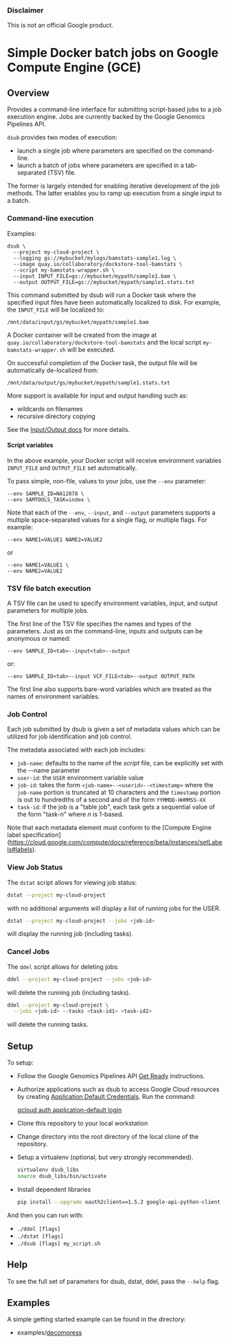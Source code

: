 ### Disclaimer

This is not an official Google product.

# Simple Docker batch jobs on Google Compute Engine (GCE)

## Overview

Provides a command-line interface for submitting script-based jobs to a
job execution engine. Jobs are currently backed by the Google Genomics
Pipelines API.

`dsub` provides two modes of execution:

* launch a single job where parameters are specified on the command-line.
* launch a batch of jobs where parameters are specified in a tab-separated
(TSV) file.

The former is largely intended for enabling iterative development of the job
methods. The latter enables you to ramp up execution from a single input to
a batch.

### Command-line execution

Examples:

    dsub \
      --project my-cloud-project \
      --logging gs://mybucket/mylogs/bamstats-sample1.log \
      --image quay.io/collaboratory/dockstore-tool-bamstats \
      --script my-bamstats-wrapper.sh \
      --input INPUT_FILE=gs://mybucket/mypath/sample1.bam \
      --output OUTPUT_FILE=gs://mybucket/mypath/sample1.stats.txt

This command submitted by dsub will run a Docker task where the specified
input files have been automatically localized to disk.
For example, the `INPUT_FILE` will be localized to:

    /mnt/data/input/gs/mybucket/mypath/sample1.bam

A Docker container will be created from the image at
`quay.io/collaboratory/dockstore-tool-bamstats` and the local script
`my-bamstats-wrapper.sh` will be executed.

On successful completion of the Docker task, the output file will be
automatically de-localized from:

    /mnt/data/output/gs/mybucket/mypath/sample1.stats.txt

More support is available for input and output handling such as:

  * wildcards on filenames
  * recursive directory copying

See the [Input/Output docs](docs/input_output.md) for more details.

#### Script variables

In the above example, your Docker script will receive environment variables
`INPUT_FILE` and `OUTPUT_FILE` set automatically.

To pass simple, non-file, values to your jobs, use the `--env` parameter:

    --env SAMPLE_ID=NA12878 \
    --env SAMTOOLS_TASK=index \

Note that each of the `--env`, `--input`, and `--output` parameters supports
a multiple space-separated values for a single flag, or multiple flags.
For example:

    --env NAME1=VALUE1 NAME2=VALUE2

or

    --env NAME1=VALUE1 \
    --env NAME2=VALUE2

### TSV file batch execution

A TSV file can be used to specify environment variables, input, and output
parameters for multiple jobs.

The first line of the TSV file specifies the names and types of the parameters.
Just as on the command-line, inputs and outputs can be anonymous or named:

    --env SAMPLE_ID<tab>--input<tab>--output

or:

    --env SAMPLE_ID<tab>--input VCF_FILE<tab>--output OUTPUT_PATH

The first line also supports bare-word variables which are treated as
the names of environment variables.

### Job Control

Each job submitted by dsub is given a set of metadata values which can be
utilized for job identification and job control.

The metadata associated with each job includes:

* `job-name`: defaults to the name of the *script* file, can be explicitly set
  with the --name parameter
* `user-id`: the `USER` environment variable value
* `job-id`: takes the form `<job-name>--<userid>--<timestamp>` where the
  `job-name` portion is truncated at 10 characters and the `timestamp`
  portion is out to hundredths of a second and of the form `YYMMDD-HHMMSS-XX`
* `task-id`: if the job is a "table job", each task gets a sequential value
  of the form "task-*n*" where *n* is 1-based.

Note that each metadata element must conform to the
[Compute Engine label specification]
(https://cloud.google.com/compute/docs/reference/beta/instances/setLabels#labels).

### View Job Status

The `dstat` script allows for viewing job status:

```bash
dstat --project my-cloud-project
```

with no additional arguments will display a list of running jobs for the USER.

```bash
dstat --project my-cloud-project --jobs <job-id>
```

will display the running job (including tasks).

### Cancel Jobs

The `ddel` script allows for deleting jobs:

```bash
ddel --project my-cloud-project --jobs <job-id>
```

will delete the running job (including tasks).

```bash
ddel --project my-cloud-project \
  --jobs <job-id> --tasks <task-id1> <task-id2>
```

will delete the running tasks.

## Setup

To setup:

- Follow the Google Genomics Pipelines API
[Get Ready](https://cloud.google.com/genomics/v1alpha2/pipelines#get_ready)
instructions.

- Authorize applications such as dsub to access Google Cloud resources by creating
[Application Default Credentials](https://developers.google.com/identity/protocols/application-default-credentials). Run the command:

    [gcloud auth application-default login](https://cloud.google.com/sdk/gcloud/reference/auth/application-default/login)

- Clone this repository to your local workstation

- Change directory into the root directory of the local clone of the repository.

- Setup a virtualenv (optional, but very strongly recommended).

    ```bash
    virtualenv dsub_libs
    source dsub_libs/bin/activate
    ```

- Install dependent libraries

    ```bash
    pip install --upgrade oauth2client==1.5.2 google-api-python-client python-dateutil pytz tabulate
    ```

And then you can run with:

-   `./ddel [flags]`
-   `./dstat [flags]`
-   `./dsub [flags] my_script.sh`

## Help

To see the full set of parameters for dsub, dstat, ddel, pass the
`--help` flag.

## Examples

A simple getting started example can be found in the directory:

* examples/[decompress](examples/decompress)
